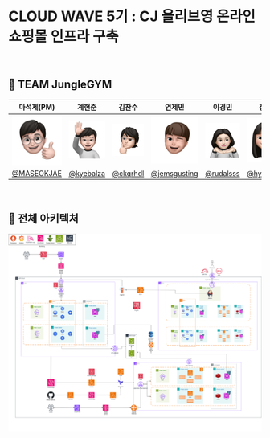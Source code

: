 # CLOUD WAVE 5기 : CJ 올리브영 온라인 쇼핑몰 인프라 구축
<br>

## 📌 TEAM JungleGYM
| 마석제(PM) | 계현준 | 김찬수 | 연제민 | 이경민 | 장현아 |
|:----:|:-----:|:----:|:----:|:-----:|:----:|
| <img src="../images/마석제.jpg" width=150px> | <img src="../images/계현준.jpg" width=150px> | <img src="../images/김찬수.jpg" width=150px> | <img src="../images/연제민.jpg" width=150px> | <img src="../images/이경민.jpg" width=150px> | <img src="../images/장현아.jpg" width=150px> |
| <a href="https://github.com/MASEOKJAE">@MASEOKJAE</a> | <a href="https://github.com/kyebalza">@kyebalza</a> | <a href="https://github.com/ckqrhdl">@ckqrhdl</a> | <a href="https://github.com/jemsgusting">@jemsgusting</a> | <a href="https://github.com/rudalsss">@rudalsss</a> | <a href="https://github.com/hyeonahhh">@hyeonahhh</a> |
<br>

## 📌 전체 아키텍처
<img src="../images/정글짐_아키텍처.png">
<br>
